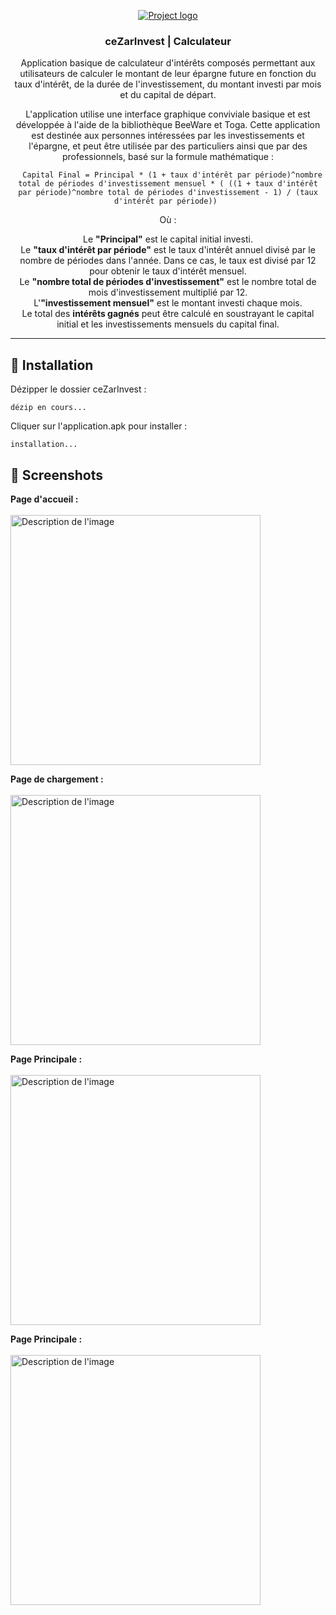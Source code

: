 <p align="center">
  <a href="" rel="noopener">
 <img src="https://i.imgur.com/8qK310p.png" alt="Project logo"></a>
</p>

<h3 align="center">ceZarInvest | Calculateur</h3>

<div align="center">

Application basique de calculateur d'intérêts composés permettant aux utilisateurs de calculer le montant de leur épargne future en fonction du taux d'intérêt, de la durée de l'investissement, du montant investi par mois et du capital de départ. 

L'application utilise une interface graphique conviviale basique et est développée à l'aide de la bibliothèque BeeWare et Toga. Cette application est destinée aux personnes intéressées par les investissements et l'épargne, et peut être utilisée par des particuliers ainsi que par des professionnels, basé sur la formule mathématique :
```
  Capital Final = Principal * (1 + taux d'intérêt par période)^nombre total de périodes d'investissement mensuel * ( ((1 + taux d'intérêt par période)^nombre total de périodes d'investissement - 1) / (taux d'intérêt par période)) 
```
  Où :<br/>

  Le **"Principal"** est le capital initial investi.<br/>
  Le **"taux d'intérêt par période"** est le taux d'intérêt annuel divisé par le nombre de périodes dans l'année. Dans ce cas, le taux est divisé par 12 pour obtenir le taux d'intérêt mensuel.<br/>
  Le **"nombre total de périodes d'investissement"** est le nombre total de mois d'investissement multiplié par 12.<br/>
  L'**"investissement mensuel"** est le montant investi chaque mois.<br/>
  Le total des **intérêts gagnés** peut être calculé en soustrayant le capital initial et les investissements mensuels du capital final.

</div>

---



## 🏁 Installation <a name = "getting_started"></a>

Dézipper le dossier ceZarInvest :

```
dézip en cours...
```

Cliquer sur l'application.apk pour installer :

```
installation...
```

## 📸 Screenshots

**Page d'accueil :** <br/>
<br/><img src="https://imgur.com/gTKVB2o.png" alt="Description de l'image" width="400" />

**Page de chargement :** <br/>
<br/><img src="https://imgur.com/oUmql4H.png" alt="Description de l'image" width="400" />

**Page Principale :** <br/>
<br/><img src="https://imgur.com/F7H4hQU.png" alt="Description de l'image" width="400" />

**Page Principale :** <br/>
<br/><img src="https://imgur.com/ZFJFtb9.png" alt="Description de l'image" width="400" />

